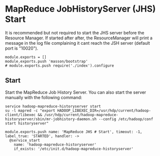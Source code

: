 
# MapReduce JobHistoryServer (JHS) Start

It is recommended but not required to start the JHS server before the Resource
Manager. If started after after, the ResourceManager will print a message in the
log file complaining it cant reach the JSH server (default port is "10020").

    module.exports = []
    module.exports.push 'masson/bootstrap'
    # module.exports.push require('./index').configure

## Start

Start the MapReduce Job History Server. You can also start the server manually with the
following command:

```
service hadoop-mapreduce-historyserver start
su -l mapred -c "export HADOOP_LIBEXEC_DIR=/usr/hdp/current/hadoop-client/libexec && /usr/hdp/current/hadoop-mapreduce-historyserver/sbin/mr-jobhistory-daemon.sh --config /etc/hadoop/conf start historyserver"
```

    module.exports.push name: 'MapReduce JHS # Start', timeout: -1, label_true: 'STARTED', handler: ->
      @service_start
        name: 'hadoop-mapreduce-historyserver'
        if_exists: '/etc/init.d/hadoop-mapreduce-historyserver'
